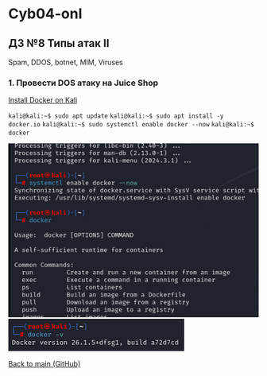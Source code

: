 # Cyb04-onl

## ДЗ №8 Типы атак II
Spam, DDOS, botnet, MIM, Viruses

### 1. Провести DOS атаку на Juice Shop 
[Install Docker on Kali](https://www.kali.org/docs/containers/installing-docker-on-kali/)

`kali@kali:~$ sudo apt update`
`kali@kali:~$ sudo apt install -y docker.io`
`kali@kali:~$ sudo systemctl enable docker --now`
`kali@kali:~$ docker`

![Docker](pic1.png)
![Docker](pic2.png)


[Back to main (GitHub)](https://github.com/andreyklass94/Cyb04/tree/main)
